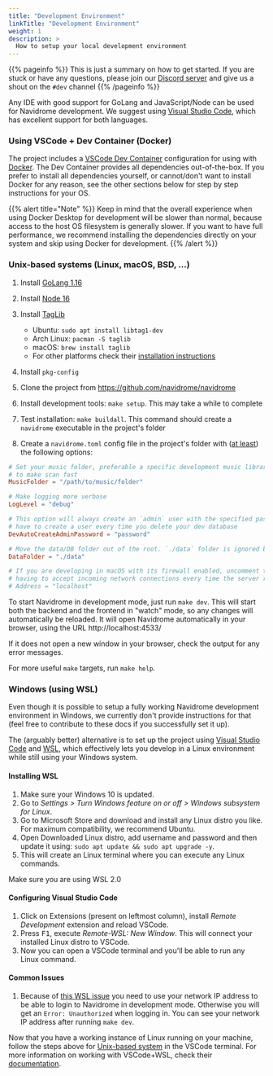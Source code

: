 ```yaml
---
title: "Development Environment"
linkTitle: "Development Environment"
weight: 1
description: >
  How to setup your local development environment
---
```


{{% pageinfo %}}
This is just a summary on how to get started. If you are stuck or have any questions, please join our [Discord server](https://discord.gg/xh7j7yF) and give us a shout on the `#dev` channel
{{% /pageinfo %}}

Any IDE with good support for GoLang and JavaScript/Node can be used for Navidrome development. We suggest using [Visual Studio Code](https://code.visualstudio.com/), which has excellent support for both languages.

### Using VSCode + Dev Container (Docker)

The project includes a [VSCode Dev Container](https://code.visualstudio.com/docs/remote/containers) configuration for using with [Docker](https://www.docker.com/products/docker-desktop). The Dev Container provides all dependencies out-of-the-box. If you prefer to install all dependencies yourself, or cannot/don't want to install Docker for any reason, see the other sections below for step by step instructions for your OS.

{{% alert title="Note" %}}
Keep in mind that the overall experience when using Docker Desktop for development will be slower than normal, because access to the host OS filesystem is generally slower. If you want to have full performance, we recommend installing the dependencies directly on your system and skip using Docker for development.
{{% /alert %}}
### Unix-based systems (Linux, macOS, BSD, …)

1. Install [GoLang 1.16](https://golang.org/doc/install)
2. Install [Node 16](http://nodejs.org/)
3. Install [TagLib](http://taglib.org)
    - Ubuntu: `sudo apt install libtag1-dev`
    - Arch Linux: `pacman -S taglib`
    - macOS: `brew install taglib`
    - For other platforms check their [installation instructions](https://github.com/taglib/taglib/blob/master/INSTALL.md)

4. Install `pkg-config`
5. Clone the project from https://github.com/navidrome/navidrome
6. Install development tools: `make setup`. This may take a while to complete
7. Test installation: `make buildall`. This command should create a `navidrome` executable in the project's folder
8. Create a `navidrome.toml` config file in the project's folder with ([at least](/docs/usage/configuration-options/#available-options)) the following options:
```toml
# Set your music folder, preferable a specific development music library with few songs,
# to make scan fast
MusicFolder = "/path/to/music/folder"

# Make logging more verbose
LogLevel = "debug"

# This option will always create an `admin` user with the specified password, so you don't
# have to create a user every time you delete your dev database
DevAutoCreateAdminPassword = "password"

# Move the data/DB folder out of the root. `./data` folder is ignored by git
DataFolder = "./data"

# If you are developing in macOS with its firewall enabled, uncomment the next line to avoid 
# having to accept incoming network connections every time the server restarts:
# Address = "localhost"
```
To start Navidrome in development mode, just run `make dev`. This will start both the backend
and the frontend in "watch" mode, so any changes will automatically be reloaded. It will open
Navidrome automatically in your browser, using the URL http://localhost:4533/

If it does not open a new window in your browser, check the output for any error messages.

For more useful `make` targets, run `make help`.

### Windows (using WSL)

Even though it is possible to setup a fully working Navidrome development environment in Windows, we currently don't provide instructions for that (feel free to contribute to these docs if you successfully set it up). 

The (arguably better) alternative is to set up the project using [Visual Studio Code](https://code.visualstudio.com/) and [WSL](https://docs.microsoft.com/en-us/windows/wsl/), which effectively lets you develop in a Linux environment while still using your Windows system.

#### Installing WSL
  1. Make sure your Windows 10 is updated.
  2. Go to _Settings > Turn Windows feature on or off > Windows subsystem for Linux_.
  3. Go to Microsoft Store and download and install any Linux distro you like. For maximum compatibility, we recommend Ubuntu.
  4. Open Downloaded Linux distro, add username and password and then update it using: `sudo apt update && sudo apt upgrade -y`.
  5. This will create an Linux terminal where you can execute any Linux commands.

Make sure you are using WSL 2.0

#### Configuring Visual Studio Code
  1. Click on Extensions (present on leftmost column), install _Remote Development_ extension and reload VSCode.
  2. Press <kbd>F1</kbd>, execute _Remote-WSL: New Window_. This will connect your installed Linux distro to VSCode.
  3. Now you can open a VSCode terminal and you'll be able to run any Linux command.

#### Common Issues
  1. Because of [this WSL issue](https://github.com/microsoft/WSL/issues/4885) you need to use your network IP address to be able to login to Navidrome in development mode. Otherwise you will get an `Error: Unauthorized` when logging in. You can see your network IP address after running `make dev`. 

Now that you have a working instance of Linux running on your machine, follow the steps above for [Unix-based system](/docs/developers/dev-environment/#unix-based-systems-linux-macos-bsd-) in the VSCode terminal. For more information on working with VSCode+WSL, check their [documentation](https://code.visualstudio.com/docs/remote/wsl).



